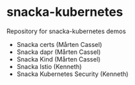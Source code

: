# snacka-kubernetes

Repository for snacka-kubernetes demos

* Snacka certs (Mårten Cassel)
* Snacka dapr (Mårten Cassel)
* Snacka Kind (Mårten Cassel)
* Snacka Istio (Kenneth)
* Snacka Kubernetes Security (Kenneth)